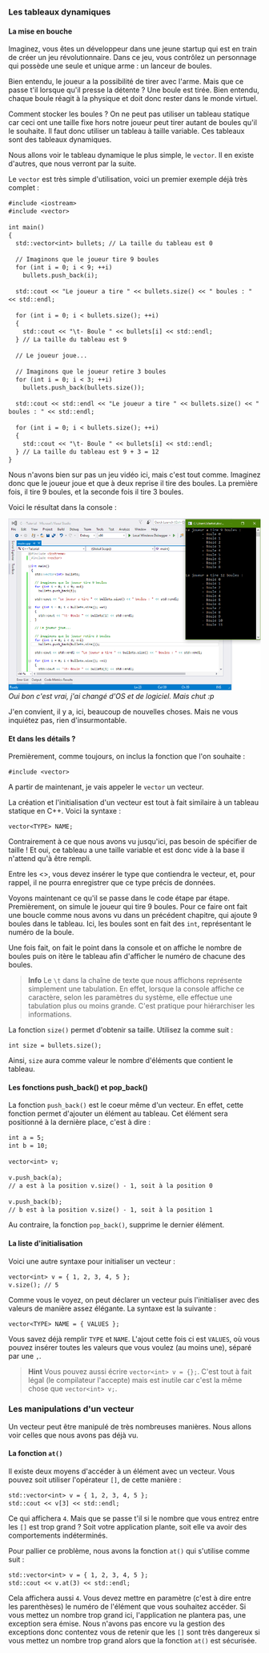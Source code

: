 
### Les tableaux dynamiques

#### La mise en bouche

Imaginez, vous êtes un développeur dans une jeune startup qui est en train de créer un jeu révolutionnaire. Dans ce jeu, vous contrôlez un personnage qui possède une seule et unique arme : un lanceur de boules.

Bien entendu, le joueur a la possibilité de tirer avec l'arme. Mais que ce passe t'il lorsque qu'il presse la détente ? Une boule est tirée. Bien entendu, chaque boule réagit à la physique et doit donc rester dans le monde virtuel.

Comment stocker les boules ? On ne peut pas utiliser un tableau statique car ceci ont une taille fixe hors notre joueur peut tirer autant de boules qu'il le souhaite. Il faut donc utiliser un tableau à taille variable. Ces tableaux sont des tableaux dynamiques.

Nous allons voir le tableau dynamique le plus simple, le ```vector```. Il en existe d'autres, que nous verront par la suite.

Le ```vector``` est très simple d'utilisation, voici un premier exemple déjà très complet :

    #include <iostream>
    #include <vector>

    int main()
    {
      std::vector<int> bullets; // La taille du tableau est 0
  
      // Imaginons que le joueur tire 9 boules
      for (int i = 0; i < 9; ++i)
        bullets.push_back(i);

      std::cout << "Le joueur a tire " << bullets.size() << " boules : " << std::endl;

      for (int i = 0; i < bullets.size(); ++i)
      {
        std::cout << "\t- Boule " << bullets[i] << std::endl;
      } // La taille du tableau est 9

      // Le joueur joue...

      // Imaginons que le joueur retire 3 boules
      for (int i = 0; i < 3; ++i)
        bullets.push_back(bullets.size());

      std::cout << std::endl << "Le joueur a tire " << bullets.size() << " boules : " << std::endl;

      for (int i = 0; i < bullets.size(); ++i)
      {
        std::cout << "\t- Boule " << bullets[i] << std::endl;
      } // La taille du tableau est 9 + 3 = 12
    }

Nous n'avons bien sur pas un jeu vidéo ici, mais c'est tout comme. Imaginez donc que le joueur joue et que à deux reprise il tire des boules. La première fois, il tire 9 boules, et la seconde fois il tire 3 boules.

Voici le résultat dans la console :

![](vecteur.png)
*Oui bon c'est vrai, j'ai changé d'OS et de logiciel. Mais chut :p*

J'en convient, il y a, ici, beaucoup de nouvelles choses. Mais ne vous inquiétez pas, rien d'insurmontable.

#### Et dans les détails ?

Premièrement, comme toujours, on inclus la fonction que l'on souhaite :

    #include <vector>
    
A partir de maintenant, je vais appeler le ```vector``` un vecteur.

La création et l'initialisation d'un vecteur est tout à fait similaire à un tableau statique en C++. Voici la syntaxe :

    vector<TYPE> NAME;
    
Contrairement à ce que nous avons vu jusqu'ici, pas besoin de spécifier de taille ! Et oui, ce tableau a une taille variable et est donc vide à la base il n'attend qu'à être rempli.

Entre les <>, vous devez insérer le type que contiendra le vecteur, et, pour rappel, il ne pourra enregistrer que ce type précis de données.

Voyons maintenant ce qu'il se passe dans le code étape par étape. Premièrement, on simule le joueur qui tire 9 boules. Pour ce faire ont fait une boucle comme nous avons vu dans un précédent chapitre, qui ajoute 9 boules dans le tableau. Ici, les boules sont en fait des ```int```, représentant le numéro de la boule.

Une fois fait, on fait le point dans la console et on affiche le nombre de boules puis on itère le tableau afin d'afficher le numéro de chacune des boules.

 > **Info** Le ```\t``` dans la chaîne de texte que nous affichons représente simplement une tabulation. En effet, lorsque la console affiche ce caractère, selon les paramètres du système, elle effectue une tabulation plus ou moins grande. C'est pratique pour hiérarchiser les informations.

La fonction ```size()``` permet d'obtenir sa taille. Utilisez la comme suit :

    int size = bullets.size();
    
Ainsi, ```size``` aura comme valeur le nombre d'éléments que contient le tableau.

#### Les fonctions push_back() et pop_back()

La fonction ```push_back()``` est le coeur même d'un vecteur. En effet, cette fonction permet d'ajouter un élément au tableau. Cet élément sera positionné à la dernière place, c'est à dire :

    int a = 5;
    int b = 10;
    
    vector<int> v;
    
    v.push_back(a);
    // a est à la position v.size() - 1, soit à la position 0
    
    v.push_back(b);
    // b est à la position v.size() - 1, soit à la position 1
    
Au contraire, la fonction ```pop_back()```, supprime le dernier élément.

#### La liste d'initialisation

Voici une autre syntaxe pour initialiser un vecteur :

    vector<int> v = { 1, 2, 3, 4, 5 };
    v.size(); // 5

Comme vous le voyez, on peut déclarer un vecteur puis l'initialiser avec des valeurs de manière assez élégante. La syntaxe est la suivante :

    vector<TYPE> NAME = { VALUES };
    
Vous savez déjà remplir ```TYPE``` et ```NAME```. L'ajout cette fois ci est ```VALUES```, où vous pouvez insérer toutes les valeurs que vous voulez (au moins une), séparé par une ```,```.

> **Hint** Vous pouvez aussi écrire ```vector<int> v = {};```. C'est tout à fait légal (le compilateur l'accepte) mais est inutile car c'est la même chose que ```vector<int> v;```.

### Les manipulations d'un vecteur

Un vecteur peut être manipulé de très nombreuses manières. Nous allons voir celles que nous avons pas déjà vu.

#### La fonction ```at()```

Il existe deux moyens d'accéder à un élément avec un vecteur. Vous pouvez soit utiliser l'opérateur ```[]```, de cette manière :

    std::vector<int> v = { 1, 2, 3, 4, 5 };
    std::cout << v[3] << std::endl;
    
Ce qui affichera ```4```. Mais que se passe t'il si le nombre que vous entrez entre les ```[]``` est trop grand ? Soit votre application plante, soit elle va avoir des comportements indéterminés.

Pour pallier ce problème, nous avons la fonction ```at()``` qui s'utilise comme suit :

    std::vector<int> v = { 1, 2, 3, 4, 5 };
    std::cout << v.at(3) << std::endl;
    
Cela affichera aussi ```4```. Vous devez mettre en paramètre (c'est à dire entre les parenthèses) le numéro de l'élément que vous souhaitez accéder. Si vous mettez un nombre trop grand ici, l'application ne plantera pas, une exception sera émise. Nous n'avons pas encore vu la gestion des exceptions donc contentez vous de retenir que les ```[]``` sont très dangereux si vous mettez un nombre trop grand alors que la fonction ```at()``` est sécurisée.

    